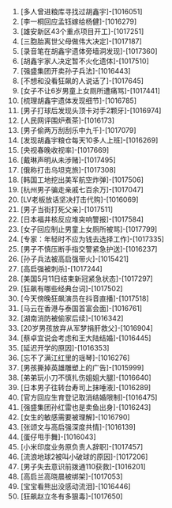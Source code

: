 
1. [多人曾进粮库寻找过胡鑫宇]-[1016051]
1. [李一桐回应孟钰嫁给杨健]-[1016279]
1. [雄安新区43个重点项目开工]-[1017251]
1. [三胞胎离世父母做伟大决定]-[1017187]
1. [录音笔在胡鑫宇遗体旁墙洞发现]-[1017360]
1. [胡鑫宇家人决定暂不火化遗体]-[1017510]
1. [强盛集团开卖孙子兵法]-[1016443]
1. [不想和没看狂飙的人说话了]-[1017645]
1. [女子不让6岁男童上女厕所遭痛骂]-[1017441]
1. [梳理胡鑫宇遗体发现细节]-[1016785]
1. [男子打球后发现头顶卡对手2颗牙]-[1016974]
1. [人民网评围炉煮茶]-[1016173]
1. [男子偷两万刮刮乐中九千]-[1017079]
1. [发现胡鑫宇粮仓每天10多人上班]-[1016269]
1. [央视春晚收视率]-[1017669]
1. [戴琳声明从未涉赌]-[1017495]
1. [俄称打击乌坦克旅]-[1017308]
1. [韩国工地挖出美军航空炸弹]-[1017506]
1. [杭州男子骗走亲戚七百余万]-[1017047]
1. [LV老板放话坚决打击代购]-[1016069]
1. [男子当街打死父亲]-[1017511]
1. [日本福井核反应堆突响警报]-[1017584]
1. [女子回应制止男童上女厕所被骂]-[1017799]
1. [专家：年轻时不应为钱去选择工作]-[1017335]
1. [男子不慎压断手指交警紧急护送]-[1016237]
1. [孙子兵法被高启强带火]-[1015421]
1. [高启强被刺杀]-[1017244]
1. [美国5月11日结束新冠紧急状态]-[1017297]
1. [狂飙有哪些经典台词]-[1017502]
1. [今天傍晚狂飙演员在抖音直播]-[1017518]
1. [马云在香港与泰国首富会面]-[1016761]
1. [湖南消防被偷家后续]-[1016342]
1. [20岁男孩放弃从军梦捐肝救父]-[1016904]
1. [蔡卓宜说会考虑和王大陆结婚]-[1016445]
1. [延迟开学的原因]-[1016353]
1. [忘不了满江红里的瑶琴]-[1016276]
1. [男孩撕掉英雄雕塑上的广告]-[1015999]
1. [弟弟玩小刀不慎扎伤姐姐大腿]-[1016640]
1. [日本男子往转台寿司上抹唾液]-[1016289]
1. [官方回应生育登记取消结婚限制]-[1016475]
1. [强盛集团孙红雷也是卖鱼出身]-[1016243]
1. [女生的敏感需要被理解]-[1016790]
1. [张颂文与高启强深度共情]-[1016139]
1. [蛋仔甩手舞]-[1016043]
1. [小米印度业务原负责人辞职]-[1017457]
1. [流浪地球2被叫小破球的原因]-[1017206]
1. [男子失去意识前拨通110获救]-[1016201]
1. [高启兰高晓晨被绑架]-[1017053]
1. [宝宝看熊出没感动流泪]-[1016446]
1. [狂飙赵立冬有多狠毒]-[1017650]